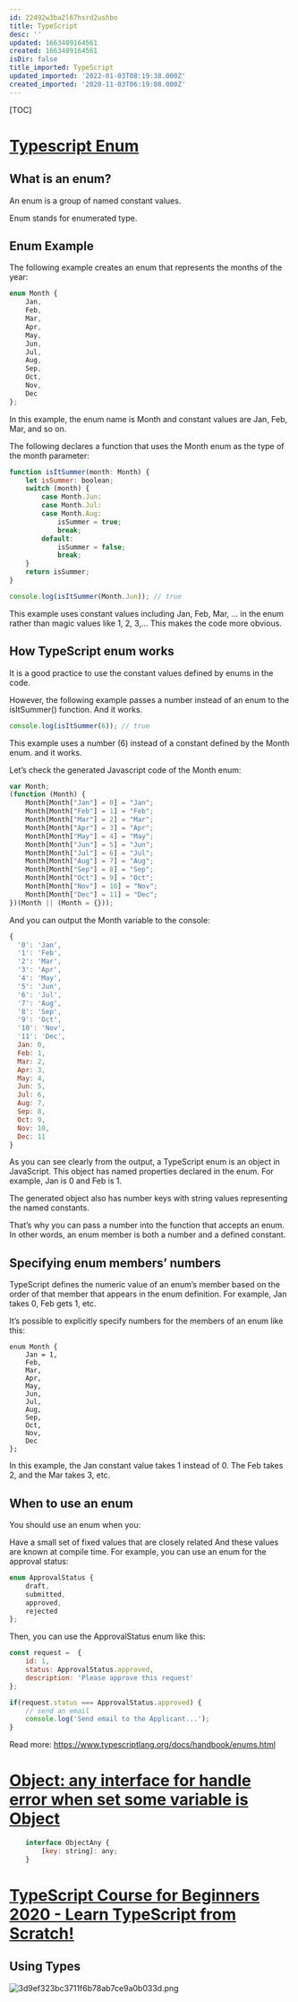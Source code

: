 ```yaml
---
id: 22492w3ba2l67hsrd2ushbo
title: TypeScript
desc: ''
updated: 1663409164561
created: 1663409164561
isDir: false
title_imported: TypeScript
updated_imported: '2022-01-03T08:19:38.000Z'
created_imported: '2020-11-03T06:19:08.000Z'
---
```


[TOC]


# [Typescript Enum](https://www.typescripttutorial.net/typescript-tutorial/typescript-enum/)

## What is an enum?
An enum is a group of named constant values.

Enum stands for enumerated type.

## Enum Example
The following example creates an enum that represents the months of the year:

```js
enum Month {
    Jan,
    Feb,
    Mar,
    Apr,
    May,
    Jun,
    Jul,
    Aug,
    Sep,
    Oct,
    Nov,
    Dec
};
```

In this example, the enum name is Month and constant values are Jan, Feb, Mar, and so on.

The following declares a function that uses the Month enum as the type of the month parameter:

```js
function isItSummer(month: Month) {
    let isSummer: boolean;
    switch (month) {
        case Month.Jun:
        case Month.Jul:
        case Month.Aug:
            isSummer = true;
            break;
        default:
            isSummer = false;
            break;
    }
    return isSummer;
}

console.log(isItSummer(Month.Jun)); // true

```
This example uses constant values including Jan, Feb, Mar, … in the enum rather than magic values like 1, 2, 3,… This makes the code more obvious.

## How TypeScript enum works
It is a good practice to use the constant values defined by enums in the code.

However, the following example passes a number instead of an enum to the isItSummer() function. And it works.
```js
console.log(isItSummer(6)); // true
```

This example uses a number (6) instead of a constant defined by the Month enum. and it works.

Let’s check the generated Javascript code of the Month enum:
```js
var Month;
(function (Month) {
    Month[Month["Jan"] = 0] = "Jan";
    Month[Month["Feb"] = 1] = "Feb";
    Month[Month["Mar"] = 2] = "Mar";
    Month[Month["Apr"] = 3] = "Apr";
    Month[Month["May"] = 4] = "May";
    Month[Month["Jun"] = 5] = "Jun";
    Month[Month["Jul"] = 6] = "Jul";
    Month[Month["Aug"] = 7] = "Aug";
    Month[Month["Sep"] = 8] = "Sep";
    Month[Month["Oct"] = 9] = "Oct";
    Month[Month["Nov"] = 10] = "Nov";
    Month[Month["Dec"] = 11] = "Dec";
})(Month || (Month = {}));
```

And you can output the Month variable to the console:
```js
{
  '0': 'Jan', 
  '1': 'Feb', 
  '2': 'Mar', 
  '3': 'Apr', 
  '4': 'May', 
  '5': 'Jun', 
  '6': 'Jul', 
  '7': 'Aug', 
  '8': 'Sep', 
  '9': 'Oct', 
  '10': 'Nov',
  '11': 'Dec',
  Jan: 0,     
  Feb: 1,     
  Mar: 2,     
  Apr: 3,     
  May: 4,
  Jun: 5,
  Jul: 6,
  Aug: 7,
  Sep: 8,
  Oct: 9,
  Nov: 10,
  Dec: 11
}
```
As you can see clearly from the output, a TypeScript enum is an object in JavaScript.
This object has named properties declared in the enum.
For example, Jan is 0 and Feb is 1.

The generated object also has number keys with string values representing the named constants.

That’s why you can pass a number into the function that accepts an enum. In other words, an enum member is both a number and a defined constant.

## Specifying enum members’ numbers
TypeScript defines the numeric value of an enum’s member based on the order of that member that appears in the enum definition. For example, Jan takes 0, Feb gets 1, etc.

It’s possible to explicitly specify numbers for the members of an enum like this:
```
enum Month {
    Jan = 1,
    Feb,
    Mar,
    Apr,
    May,
    Jun,
    Jul,
    Aug,
    Sep,
    Oct,
    Nov,
    Dec
};
```

In this example, the Jan constant value takes 1 instead of 0. The Feb takes 2, and the Mar takes 3, etc.

## When to use an enum
You should use an enum when you:

Have a small set of fixed values that are closely related
And these values are known at compile time.
For example, you can use an enum for the approval status:
```js
enum ApprovalStatus {
    draft,
    submitted,
    approved,
    rejected
};
```
Then, you can use the ApprovalStatus enum like this:
```js
const request =  {
    id: 1,
    status: ApprovalStatus.approved,
    description: 'Please approve this request'
};

if(request.status === ApprovalStatus.approved) {
    // send an email
    console.log('Send email to the Applicant...');
}
```

Read more: https://www.typescriptlang.org/docs/handbook/enums.html

# [Object: any interface for handle error when set some variable is Object](https://stackoverflow.com/questions/53720424/element-implicitly-has-an-any-type-because-type-has-no-index-signature)

```js
	interface ObjectAny {
		[key: string]: any;
	}
```



# [TypeScript Course for Beginners 2020 - Learn TypeScript from Scratch!](https://www.youtube.com/watch?v=BwuLxPH8IDs)

## Using Types

![3d9ef323bc3711f6b78ab7ce9a0b033d.png](/assets/3d9ef323bc3711f6b78ab7ce9a0b033d-h88cd0ljsu5i.png)


